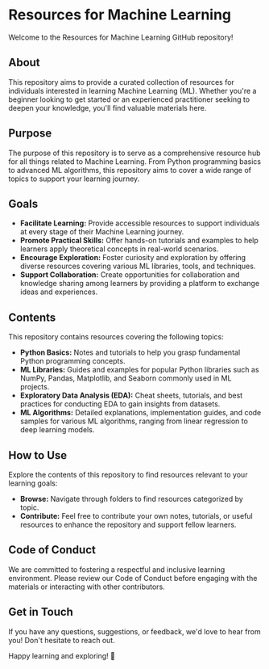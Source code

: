 # Resources for Machine Learning
Welcome to the Resources for Machine Learning GitHub repository!

## About
This repository aims to provide a curated collection of resources for individuals interested in learning Machine Learning (ML). Whether you're a beginner looking to get started or an experienced practitioner seeking to deepen your knowledge, you'll find valuable materials here.

## Purpose
The purpose of this repository is to serve as a comprehensive resource hub for all things related to Machine Learning. From Python programming basics to advanced ML algorithms, this repository aims to cover a wide range of topics to support your learning journey.

## Goals
- **Facilitate Learning:** Provide accessible resources to support individuals at every stage of their Machine Learning journey.
- **Promote Practical Skills:** Offer hands-on tutorials and examples to help learners apply theoretical concepts in real-world scenarios.
- **Encourage Exploration:** Foster curiosity and exploration by offering diverse resources covering various ML libraries, tools, and techniques.
- **Support Collaboration:** Create opportunities for collaboration and knowledge sharing among learners by providing a platform to exchange ideas and experiences.

## Contents
This repository contains resources covering the following topics:
- **Python Basics:** Notes and tutorials to help you grasp fundamental Python programming concepts.
- **ML Libraries:** Guides and examples for popular Python libraries such as NumPy, Pandas, Matplotlib, and Seaborn commonly used in ML projects.
- **Exploratory Data Analysis (EDA):** Cheat sheets, tutorials, and best practices for conducting EDA to gain insights from datasets.
- **ML Algorithms:** Detailed explanations, implementation guides, and code samples for various ML algorithms, ranging from linear regression to deep learning models.

## How to Use
Explore the contents of this repository to find resources relevant to your learning goals:
- **Browse:** Navigate through folders to find resources categorized by topic.
- **Contribute:** Feel free to contribute your own notes, tutorials, or useful resources to enhance the repository and support fellow learners.

## Code of Conduct
We are committed to fostering a respectful and inclusive learning environment. Please review our Code of Conduct before engaging with the materials or interacting with other contributors.

## Get in Touch
If you have any questions, suggestions, or feedback, we'd love to hear from you! Don't hesitate to reach out.

Happy learning and exploring! 🚀